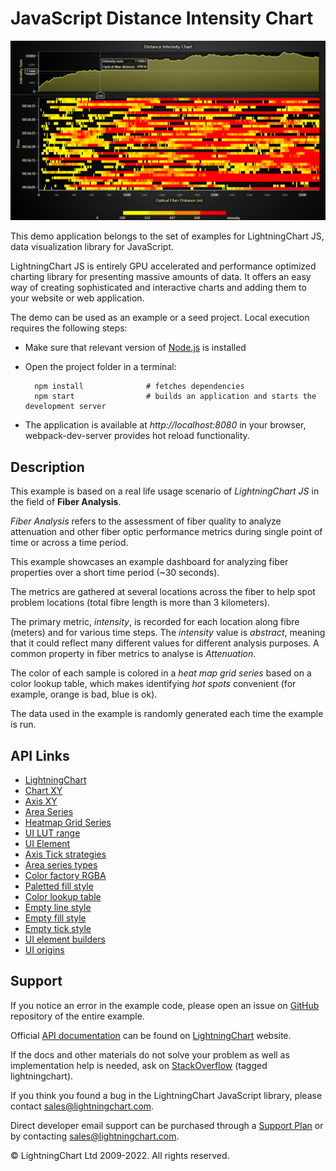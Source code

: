 # JavaScript Distance Intensity Chart

![JavaScript Distance Intensity Chart](dashboardWaterfall-darkGold.png)

This demo application belongs to the set of examples for LightningChart JS, data visualization library for JavaScript.

LightningChart JS is entirely GPU accelerated and performance optimized charting library for presenting massive amounts of data. It offers an easy way of creating sophisticated and interactive charts and adding them to your website or web application.

The demo can be used as an example or a seed project. Local execution requires the following steps:

-   Make sure that relevant version of [Node.js](https://nodejs.org/en/download/) is installed
-   Open the project folder in a terminal:

          npm install              # fetches dependencies
          npm start                # builds an application and starts the development server

-   The application is available at _http://localhost:8080_ in your browser, webpack-dev-server provides hot reload functionality.


## Description

This example is based on a real life usage scenario of _LightningChart JS_ in the field of **Fiber Analysis**.

_Fiber Analysis_ refers to the assessment of fiber quality to analyze attenuation and other fiber optic performance metrics during single point of time or across a time period.

This example showcases an example dashboard for analyzing fiber properties over a short time period (~30 seconds).

The metrics are gathered at several locations across the fiber to help spot problem locations (total fibre length is more than 3 kilometers).

The primary metric, _intensity_, is recorded for each location along fibre (meters) and for various time steps. The _intensity_ value is _abstract_, meaning that it could reflect many different values for different analysis purposes. A common property in fiber metrics to analyse is _Attenuation_.

The color of each sample is colored in a _heat map grid series_ based on a color lookup table, which makes identifying _hot spots_ convenient (for example, orange is bad, blue is ok).

The data used in the example is randomly generated each time the example is run.


## API Links

* [LightningChart]
* [Chart XY]
* [Axis XY]
* [Area Series]
* [Heatmap Grid Series]
* [UI LUT range]
* [UI Element]
* [Axis Tick strategies]
* [Area series types]
* [Color factory RGBA]
* [Paletted fill style]
* [Color lookup table]
* [Empty line style]
* [Empty fill style]
* [Empty tick style]
* [UI element builders]
* [UI origins]


## Support

If you notice an error in the example code, please open an issue on [GitHub][0] repository of the entire example.

Official [API documentation][1] can be found on [LightningChart][2] website.

If the docs and other materials do not solve your problem as well as implementation help is needed, ask on [StackOverflow][3] (tagged lightningchart).

If you think you found a bug in the LightningChart JavaScript library, please contact sales@lightningchart.com.

Direct developer email support can be purchased through a [Support Plan][4] or by contacting sales@lightningchart.com.

[0]: https://github.com/Arction/
[1]: https://lightningchart.com/lightningchart-js-api-documentation/
[2]: https://lightningchart.com
[3]: https://stackoverflow.com/questions/tagged/lightningchart
[4]: https://lightningchart.com/support-services/

© LightningChart Ltd 2009-2022. All rights reserved.


[LightningChart]: https://lightningchart.com/js-charts/api-documentation/v6.0.0/functions/lightningChart-1.html
[Chart XY]: https://lightningchart.com/js-charts/api-documentation/v6.0.0/classes/ChartXY.html
[Axis XY]: https://lightningchart.com/js-charts/api-documentation/v6.0.0/classes/Axis.html
[Area Series]: https://lightningchart.com/js-charts/api-documentation/v6.0.0/classes/AreaSeriesPositive.html
[Heatmap Grid Series]: https://lightningchart.com/js-charts/api-documentation/v6.0.0/classes/HeatmapGridSeriesIntensityValues.html
[UI LUT range]: https://lightningchart.com/js-charts/api-documentation/v6.0.0/interfaces/UILUTRange.html
[UI Element]: https://lightningchart.com/js-charts/api-documentation/v6.0.0/interfaces/UIElement.html
[Axis Tick strategies]: https://lightningchart.com/js-charts/api-documentation/v6.0.0/variables/AxisTickStrategies.html
[Area series types]: https://lightningchart.com/js-charts/api-documentation/v6.0.0/AreaSeriesTypes.html
[Color factory RGBA]: https://lightningchart.com/js-charts/api-documentation/v6.0.0/functions/ColorRGBA.html
[Paletted fill style]: https://lightningchart.com/js-charts/api-documentation/v6.0.0/classes/PalettedFill.html
[Color lookup table]: https://lightningchart.com/js-charts/api-documentation/v6.0.0/classes/LUT.html
[Empty line style]: https://lightningchart.com/js-charts/api-documentation/v6.0.0/variables/emptyLine.html
[Empty fill style]: https://lightningchart.com/js-charts/api-documentation/v6.0.0/variables/emptyFill-1.html
[Empty tick style]: https://lightningchart.com/js-charts/api-documentation/v6.0.0/variables/emptyTick.html
[UI element builders]: https://lightningchart.com/js-charts/api-documentation/v6.0.0/variables/UIElementBuilders.html
[UI origins]: https://lightningchart.com/js-charts/api-documentation/v6.0.0/variables/UIOrigins.html

